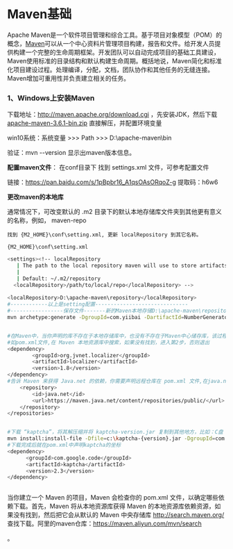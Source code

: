 # Maven基础

Apache Maven是一个软件项目管理和综合工具。基于项目对象模型（POM）的概念，[Maven](http://www.yiibai.com/maven)可以从一个中心资料片管理项目构建，报告和文件。给开发人员提供构建一个完整的生命周期框架。开发团队可以自动完成项目的基础工具建设，Maven使用标准的目录结构和默认构建生命周期。概括地说，Maven简化和标准化项目建设过程。处理编译，分配，文档，团队协作和其他任务的无缝连接。 Maven增加可重用性并负责建立相关的任务。

### 1、Windows上安装Maven

下载地址：http://maven.apache.org/download.cgi ，先安装JDK，然后下载 [apache-maven-3.6.1-bin.zip](http://mirrors.tuna.tsinghua.edu.cn/apache/maven/maven-3/3.6.1/binaries/apache-maven-3.6.1-bin.zip) 直接解压，并配置环境变量

 win10系统：系统变量 >>> Path >>> D:\apache-maven\bin

验证：mvn --version 显示出maven版本信息。

**配置maven文件**： 在conf目录下 找到 settings.xml 文件，可参考配置文件

链接：https://pan.baidu.com/s/1pBpbr16_A1qsOAsORqoZ-g   提取码：h6w6 

**更改maven的本地库**

通常情况下，可改变默认的 .m2 目录下的默认本地存储库文件夹到其他更有意义的名称，例如， maven-repo 

 	找到 {M2_HOME}\conf\setting.xml, 更新 localRepository 到其它名称。 

 	{M2_HOME}\conf\setting.xml 

```bash
<settings><!-- localRepository
   | The path to the local repository maven will use to store artifacts.
   |
   | Default: ~/.m2/repository
  <localRepository>/path/to/local/repo</localRepository> -->
  
<localRepository>D:\apache-maven\repository</localRepository>
#------------以上是setting配置------------------------------ 
#-----------------保存文件-------新的Maven本地存储D:\apache-maven\repository------执行命令就会保存到这个目录
mvn archetype:generate -DgroupId=com.yiibai -DartifactId=NumberGenerator -DarchetypeArtifactId=maven-archetype-quickstart -DinteractiveMode=false


#在Maven中，当你声明的库不存在于本地存储库中，也没有不存在于Maven中心储存库，该过程将停止并将错误消息输出到 Maven 控制台
#如pom.xml文件,在 Maven 本地资源库中搜索，如果没有找到，进入第2步，否则退出
<dependency>
        <groupId>org.jvnet.localizer</groupId>
        <artifactId>localizer</artifactId>
        <version>1.8</version>
</dependency>
#告诉 Maven 来获得 Java.net 的依赖，你需要声明远程仓库在 pom.xml 文件,在java.net Maven的远程存储库搜索，如果没有找到，提示错误信息，否则退出
	<repository>
	    <id>java.net</id>
	    <url>https://maven.java.net/content/repositories/public/</url>
	</repository>
</repositories>


#下载 “kaptcha”，将其解压缩并将 kaptcha-version.jar 复制到其他地方，比如：C盘
mvn install:install-file -Dfile=c:\kaptcha-{version}.jar -DgroupId=com.google.code -DartifactId=kaptcha -Dversion={version} -Dpackaging=jar
#下载完成后就在pom.xml中声明kaptcha的坐标
<dependency>
      <groupId>com.google.code</groupId>
      <artifactId>kaptcha</artifactId>
      <version>2.3</version>
</dependency>



```

当你建立一个 Maven 的项目，Maven 会检查你的 pom.xml 文件，以确定哪些依赖下载。首先，Maven 将从本地资源库获得 Maven 的本地资源库依赖资源，如果没有找到，然后把它会从默认的 Maven 中央存储库  http://search.maven.org/ 查找下载。阿里的maven仓库：https://maven.aliyun.com/mvn/search



。